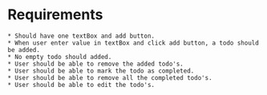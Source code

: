 # Requirements

	* Should have one textBox and add button.
	* When user enter value in textBox and click add button, a todo should be added.
	* No empty todo should added.
	* User should be able to remove the added todo's.
	* User should be able to mark the todo as completed.
	* User should be able to remove all the completed todo's.
	* User should be able to edit the todo's.
